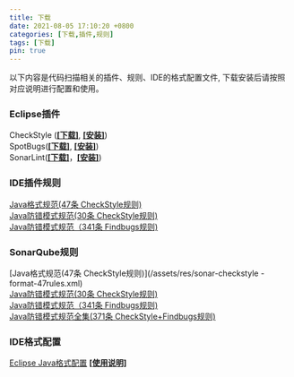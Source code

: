```yaml
---
title: 下载
date: 2021-08-05 17:10:20 +0800
categories: [下载,插件,规则]
tags: [下载]
pin: true
---
```


以下内容是代码扫描相关的插件、规则、IDE的格式配置文件, 下载安装后请按照对应说明进行配置和使用。   

### Eclipse插件
CheckStyle ([**<span title="保存到本地">[下载]</span>**][csd], [**<span title="拖拽到Eclipse中进行安装">[安装]</span>**][csud])  
SpotBugs([**<span title="保存到本地">[下载]</span>**][sbd], [**<span title="拖拽到Eclipse中进行安装">[安装]</span>**][sbud])  
SonarLint([**<span title="保存到本地">[下载]</span>**][sld]，[**<span title="拖拽到Eclipse中进行安装">[安装]</span>**][slud])  

[csd]:/plugins/net.sf.eclipsecs-updatesite_8.43.0.202107270250.zip
[csud]:/plugins/eclipsecs-updatesite_8.43.0/
[sbd]:/plugins/eclipsesb-candidat-4.30.zip
[sbud]:/plugins/eclipsesb-candidate/
[sld]:/plugins/org.sonarlint.eclipse.site-5.9.0.31414.zip
[slud]:/plugins/sonarlint-5.9.0/

### IDE插件规则
[Java格式规范(47条 CheckStyle规则)](/assets/res/cs_format.xml)  
[Java防错模式规范(30条 CheckStyle规则)](/assets/res/cs_codePattern.xml)  
[Java防错模式规范（341条 Findbugs规则)](/assets/res/fb-codePatterns.xml)  

### SonarQube规则
[Java格式规范(47条 CheckStyle规则)](/assets/res/sonar-checkstyle - format-47rules.xml)  
[Java防错模式规范(30条 CheckStyle规则)](/assets/res/sonar-checkstyle-pattern.xml)  
[Java防错模式规范（341条 Findbugs规则)](/assets/res/sonar-findbugs-pattern.xml)  
[Java防错模式规范全集(371条 CheckStyle+Findbugs规则)](/assets/res/sonar-total-pattern.xml)  

### IDE格式配置
[Eclipse Java格式配置](/assets/res/eclipse-cs-formatter.xml)
[**[使用说明]**](../eclipse-formatter-setting/)  

